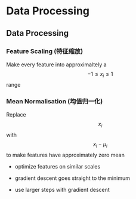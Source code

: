 # Data Processing

## Data Processing

### Feature Scaling (特征缩放)

Make every feature into approximaltely a $$-1 \leq x_i \leq 1$$ range

### Mean Normalisation (均值归一化)

Replace $$x_i$$ with $$x_i - \mu_i$$ to make features have approximately zero mean

- optimize features on similar scales

- gradient descent goes straight to the minimum
- use larger steps with gradient descent

